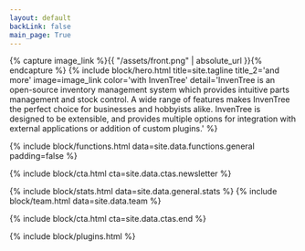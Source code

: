 ```yaml
---
layout: default
backLink: false
main_page: True
---
```


{% capture image_link %}{{ "/assets/front.png" | absolute_url }}{% endcapture %}
{% include block/hero.html
    title=site.tagline
    title_2='and more'
    image=image_link
    color='with InvenTree'
    detail='InvenTree is an open-source inventory management system which provides intuitive parts management and stock control. A wide range of features makes InvenTree the perfect choice for businesses and hobbyists alike. InvenTree is designed to be extensible, and provides multiple options for integration with external applications or addition of custom plugins.'
%}

{% include block/functions.html data=site.data.functions.general padding=false %}

{% include block/cta.html cta=site.data.ctas.newsletter %}

{% include block/stats.html data=site.data.general.stats %}
{% include block/team.html data=site.data.team %}

{% include block/cta.html cta=site.data.ctas.end %}

{% include block/plugins.html %}
